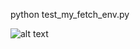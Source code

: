 python test_my_fetch_env.py


![alt text](https://github.com/tahara-study/Multi_Objects_Pick_And_Place_Env/blob/main/environment.png)
